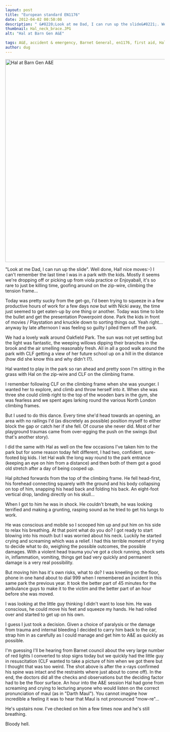 ```yaml
---
layout: post
title: "European standard EN1176"
date: 2012-04-02 00:50:08
description: " &#8220;Look at me Dad, I can run up the slide&#8221;. Well done, Hal! nice moves -- -) I can&#8217;t remember the last time I was in a park with the kids. Mostly it seems we&#8217;re dropping off or picking up from&#8230;"
thumbnail: Hal_neck_brace.JPG
alt: "Hal at Barn Gen A&E"

tags: A&E, accident & emergency, Barnet General, en1176, first aid, Haldane
author: dug
---
```


<p><a href="http://donkeyontheedge.com/assets_c/2012/04/Hal_neck_brace-697.html" onclick="window.open('http://donkeyontheedge.com/assets_c/2012/04/Hal_neck_brace-697.html','popup','width=2592,height=1936,scrollbars=no,resizable=no,toolbar=no,directories=no,location=no,menubar=no,status=no,left=0,top=0'); return false"><img src="http://donkeyontheedge.com/assets_c/2012/04/Hal_neck_brace-thumb-580x433-697.jpg" width="640" foo="433" alt="Hal at Barn Gen A&amp;E"  style="" /></a></p>

<p>"Look at me Dad, I can run up the slide". Well done, Hal! nice moves:-) I can't remember the last time I was in a park with the kids. Mostly it seems we're dropping off or picking up from viola practice or Enjoyaball, it's so rare to just be killing time, goofing around on the zip-wire, climbing the tension frame...</p>

<p>Today was pretty sucky from the get-go, I'd been trying to squeeze in a few productive hours of work for a few days now but with Nicki away, the time just seemed to get eaten-up by one thing or another. Today was time to bite the bullet and get the presentation Powerpoint done. Park the kids in front of movies / Playstation and knuckle down to sorting things out. Yeah right... anyway by late afternoon I was feeling so guilty I piled them off the park.</p>

<p>We had a lovely walk around Oakfield Park. The sun was not yet setting but the light was fantastic, the weeping willows dipping their branches in the brook and the air smelling reasonably fresh. All in all a  good walk around the park with <span class="caps">CLF </span>getting a view of her future school up on a hill in the distance (how did she know this and why didn't I?).</p>

<p>Hal wanted to play in the park so ran ahead and pretty soon I'm sitting in the grass with Hal on the zip-wire and <span class="caps">CLF </span>on the climbing frame.</p>

<p>I remember following <span class="caps">CLF </span>on the climbing frame when she was younger. I wanted her to explore, and climb and throw herself into it. When she was three she could climb right to the top of the wooden bars in the gym, she was fearless and we spent ages larking round the various North London climbing frames.</p>

<p>But I used to do this dance. Every time she'd head towards an opening, an area with no railings I'd (as discretely as possible) position myself to either block the gap or catch her if she fell. Of course she never did. Most of her playground traumas came from over-egging the push on the swings (but that's another story).</p>

<p>I did the same with Hal as well on the few occasions I've taken him to the park but for some reason today felt different, I had two, confident, sure-footed big kids. I let Hal walk the long way round to the park entrance (keeping an eye on him from a distance) and then both of them got a good old stretch after a day of being cooped up.</p>

<p>Hal pitched forwards from the top of the climbing frame. He fell head-first, his forehead connecting squarely with the ground and his body collapsing on top of him, snapping his head back and folding his back. An eight-foot vertical drop, landing directly on his skull...</p>

<p>When I got to him he was in shock. He couldn't breath, he was looking terrified and making a grunting, rasping sound as he tried to get his lungs to work.</p>

<p>He was conscious and mobile so I scooped him up and put him on his side to relax his breathing. At that point what do you do? I got ready to start blowing into his mouth but I was worried about his neck. Luckily he started crying and screaming which was a relief. I had this terrible moment of trying to decide what to do, weighing the possible outcomes, the possible damages. With a violent head trauma you've got a clock running, shock sets in, inflammation, vomiting, things get bad very quickly and permanent damage is a very real possibility.</p>

<p>But moving him has it's own risks, what to do? I was kneeling on the floor, phone in one hand about to dial 999 when I remembered an incident in this same park the previous year. It took the better part of 45 minutes for the ambulance guys to make it to the victim and the better part of an hour before she was moved.</p>

<p>I was looking at the little guy thinking I didn't want to lose him. He was conscious, he could move his feet and squeeze my hands. He had rolled over and started to get up on his own.</p>

<p>I guess I just took a decision. Given a choice of paralysis or the damage from trauma and internal bleeding I decided to carry him back to the car, strap him in as carefully as I could manage and get him to <span class="caps">A&amp;E </span>as quickly as possible.</p>

<p>I'm guessing I'll be hearing from Barnet council about the very large number of red lights I converted to stop signs today but we quickly had the little guy in resuscitation (CLF wanted to take a picture of him when we got there but I thought that was too weird. The shot above is after the x-rays confirmed his spine was intact and the restraints where just about to come off). In the end, the doctors did all the checks and observations but the deciding factor had to be the floor surface. An hour into the <span class="caps">A&amp;E </span>session Hal had gone from screaming and crying to lecturing anyone who would listen on the correct pronunciation of maul (as in "Darth Maul"). You cannot imagine how incredible a feeling it was to hear that Maul is not pronounced "mow-re"...</p>

<p>He's upstairs now. I've checked on him a few times now and he's still breathing. </p>

<p>Bloody hell.</p>
